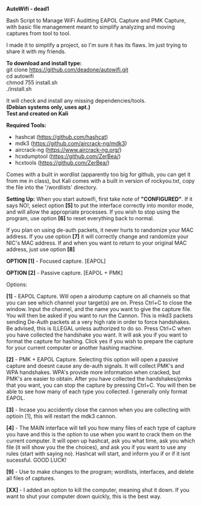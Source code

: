 <b>AutoWifi - dead1</b>

Bash Script to Manage WiFi Auditting
EAPOL Capture and PMK Capture, with basic
file management meant to simplify analyzing
and moving captures from tool to tool.

I made it to simplify a project, so I'm sure it has its flaws.
Im just trying to share it with my friends.

<b>To download and install type:</b><br>
git clone https://github.com/deadone/autowifi.git<br>
cd autowifi<br>
chmod 755 install.sh<br>
./install.sh<br>

It will check and install any missing dependencies/tools.<br>
<b>(Debian systems only, uses apt.)</b><br>
<b>Test and created on Kali</b><br>

<b>Required Tools:</b> 
* hashcat (https://github.com/hashcat)
* mdk3 (https://github.com/aircrack-ng/mdk3)
* aircrack-ng (https://www.aircrack-ng.org/)
* hcxdumptool (https://github.com/ZerBea/)
* hcxtools (https://github.com/ZerBea/)

Comes with a built in wordlist (apparently too big for github, you
can get it from me in class), but Kali comes with a built in version of
rockyou.txt, copy the file into the '/wordlists' directory.

<b>Setting Up:</b>
When you start autowifi, first take note of <b>"CONFIGURED"</b>. If
it says NO!, select option <b>[5]</b> to put the interface correctly
into monitor mode, and will allow the appropriate processes. If
you wish to stop using the program, use option <b>[6]</b> to reset
everything back to normal. 

If you plan on using de-auth packets, it never hurts to randomize your 
MAC address. If you use option <b>[7]</b> it will correctly change and 
randomize your NIC's MAC address. If and when you want to return to 
your original MAC address, just use option <b>[8]</b>

<b>OPTION [1]</b> - Focused capture. [EAPOL]

<b>OPTION [2]</b> - Passive capture. [EAPOL + PMK]

Options:

<b>[1]</b> - EAPOL Capture. Will open a airodump capture on all channels
   so that you can see which channel your target(s) are on. Press 
   Ctrl+C to close the window. Input the channel, and the name you
   want to give the capture file. You will then be asked if you want 
   to run the Cannon. This is mkd3 packets sending De-Auth packets at
   a very high rate in order to force handshakes. Be advised, this is 
   ILLEGAL unless authorized to do so. Press Ctrl+C when you have collected
   the handshake you want. It will ask you if you want to format the capture
   for hashing. Click yes if you wish to prepare the capture for your current
   computer or another hashing machine.

 <b>[2]</b> - PMK + EAPOL Capture. Selecting this option will open a passive capture
   and doesnt cause any de-auth signals. It will collect PMK's and WPA handshakes.
   WPA's provide more information when cracked, but PMK's are easier to obtain. After
   you have collected the handshakes/pmks that you want, you can stop the capture
   by pressing Ctrl+C. You will then be able to see how many of each type you collected.
   I generally only format EAPOL.

 <b>[3]</b> - Incase you accidently close the cannon when you are collecting with optioin [1],
   this will restart the mdk3 cannon.

 <b>[4]</b> - The MAIN interface will tell you how many files of each type of capture you have
   and this is the option to use when you want to crack them on the current computer. It
   will open up hashcat, ask you what time, ask you which file (it will show you the
   the choices), and ask you if you want to use any rules (start with saying no).
   Hashcat will start, and inform you if or if it isnt sucessful. GOOD LUCK!
   
 <b>[9]</b> - Use to make changes to the program; wordlists, interfaces, and delete all 
   files of captures.

 <b>[XX]</b> - I added an option to kill the computer, meaning shut it down. If you
   want to shut your computer down quickly, this is the best way.
